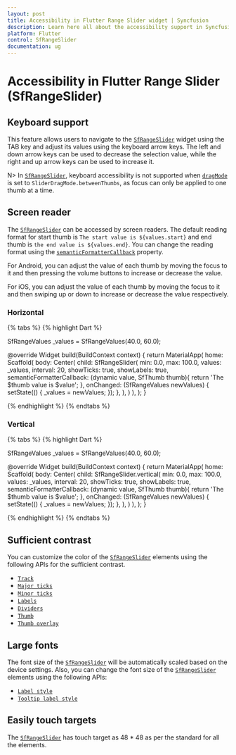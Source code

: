 ```yaml
---
layout: post
title: Accessibility in Flutter Range Slider widget | Syncfusion
description: Learn here all about the accessibility support in Syncfusion Flutter Range Slider (SfRangeSlider) widget.
platform: Flutter
control: SfRangeSlider
documentation: ug
---
```


# Accessibility in Flutter Range Slider (SfRangeSlider)

## Keyboard support

This feature allows users to navigate to the [`SfRangeSlider`](https://pub.dev/documentation/syncfusion_flutter_sliders/latest/sliders/SfRangeSlider-class.html) widget using the TAB key and adjust its values using the keyboard arrow keys. The left and down arrow keys can be used to decrease the selection value, while the right and up arrow keys can be used to increase it.

N> In [`SfRangeSlider`](https://pub.dev/documentation/syncfusion_flutter_sliders/latest/sliders/SfRangeSlider-class.html), keyboard accessibility is not supported when [`dragMode`](https://pub.dev/documentation/syncfusion_flutter_sliders/latest/sliders/SfRangeSelector/dragMode.html) is set to `SliderDragMode.betweenThumbs`, as focus can only be applied to one thumb at a time.

## Screen reader

The [`SfRangeSlider`](https://pub.dev/documentation/syncfusion_flutter_sliders/latest/sliders/SfRangeSlider-class.html) can be accessed by screen readers. The default reading format for start thumb is `The start value is ${values.start}` and end thumb is `the end value is ${values.end}`. You can change the reading format using the [`semanticFormatterCallback`](https://pub.dev/documentation/syncfusion_flutter_sliders/latest/sliders/SfRangeSlider/semanticFormatterCallback.html) property.

For Android, you can adjust the value of each thumb by moving the focus to it and then pressing the volume buttons to increase or decrease the value.

For iOS, you can adjust the value of each thumb by moving the focus to it and then swiping up or down to increase or decrease the value respectively.

### Horizontal

{% tabs %}
{% highlight Dart %}

SfRangeValues _values = SfRangeValues(40.0, 60.0);

@override
Widget build(BuildContext context) {
   return MaterialApp(
      home: Scaffold(
          body: Center(
            child: SfRangeSlider(
              min: 0.0,
              max: 100.0,
              values: _values,
              interval: 20,
              showTicks: true,
              showLabels: true,
              semanticFormatterCallback: (dynamic value, SfThumb thumb){
                return 'The $thumb value is $value';
              },
              onChanged: (SfRangeValues newValues) {
                setState(() {
                  _values = newValues;
                });
              },
            ),
          )
      ),
   );
}

{% endhighlight %}
{% endtabs %}

### Vertical

{% tabs %}
{% highlight Dart %}

SfRangeValues _values = SfRangeValues(40.0, 60.0);

@override
Widget build(BuildContext context) {
   return MaterialApp(
      home: Scaffold(
          body: Center(
            child: SfRangeSlider.vertical(
              min: 0.0,
              max: 100.0,
              values: _values,
              interval: 20,
              showTicks: true,
              showLabels: true,
              semanticFormatterCallback: (dynamic value, SfThumb thumb){
                return 'The $thumb value is $value';
              },
              onChanged: (SfRangeValues newValues) {
                setState(() {
                  _values = newValues;
                });
              },
            ),
          )
      ),
   );
}

{% endhighlight %}
{% endtabs %}

## Sufficient contrast

You can customize the color of the [`SfRangeSlider`](https://pub.dev/documentation/syncfusion_flutter_sliders/latest/sliders/SfRangeSlider-class.html) elements using the following APIs for the sufficient contrast.

* [`Track`](https://help.syncfusion.com/flutter/range-slider/track#track-color)
* [`Major ticks`](https://help.syncfusion.com/flutter/range-slider/ticks#major-ticks-color)
* [`Minor ticks`](https://help.syncfusion.com/flutter/range-slider/ticks#minor-ticks-color)
* [`Labels`](https://help.syncfusion.com/flutter/range-slider/labels-and-divider#show-labels)
* [`Dividers`](https://help.syncfusion.com/flutter/range-slider/labels-and-divider#show-dividers)
* [`Thumb`](https://help.syncfusion.com/flutter/range-slider/thumb-and-overlay#thumb-color)
* [`Thumb overlay`](https://help.syncfusion.com/flutter/range-slider/thumb-and-overlay#thumb-overlay-color)

## Large fonts

The font size of the [`SfRangeSlider`](https://pub.dev/documentation/syncfusion_flutter_sliders/latest/sliders/SfRangeSlider-class.html) will be automatically scaled based on the device settings. Also, you can change the font size of the [`SfRangeSlider`](https://pub.dev/documentation/syncfusion_flutter_sliders/latest/sliders/SfRangeSlider-class.html) elements using the following APIs:

* [`Label style`](https://help.syncfusion.com/flutter/range-slider/labels-and-divider#label-style)
* [`Tooltip label style`](https://help.syncfusion.com/flutter/range-slider/tooltip#tooltip-label-style)

## Easily touch targets

The [`SfRangeSlider`](https://pub.dev/documentation/syncfusion_flutter_sliders/latest/sliders/SfRangeSlider-class.html) has touch target as 48 * 48 as per the standard for all the elements.
